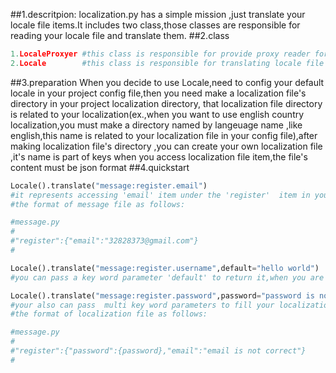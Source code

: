 ##1.descritpion:
localization.py has a simple mission ,just translate your locale file items.It includes two class,those classes are responsible for reading your locale file  and translate them.
##2.class
```python
1.LocaleProxyer #this class is responsible for provide proxy reader for different locale file
2.Locale        #this class is responsible for translating locale file items
```
##3.preparation
When you decide to use Locale,need to config your default locale in your project config file,then you need  make a localization file's directory in your project localization directory, that localization file directory is related to your localization(ex.,when you want to use english country localization,you must make a directory named by langeuage name ,like english,this name is related to your localization file in your config file),after making localization file's directory ,you can create your own localization file ,it's name is part of keys when you access localization file item,the file's content must be json format
##4.quickstart
```python
Locale().translate("message:register.email")
#it represents accessing 'email' item under the 'register'  item in your localization file that named by 'message',
#the format of message file as follows:

#message.py
#
#"register":{"email":"32828373@gmail.com"}
#
```

```python
Locale().translate("message:register.username",default="hello world")
#you can pass a key word parameter 'default' to return it,when you are accessing a localization item that's not exists
```
```python
Locale().translate("message:register.password",password="password is not correct")
#your also can pass  multi key word parameters to fill your localization item,
#the format of localization file as follows:

#message.py
#
#"register":{"password":{password},"email":"email is not correct"}
#
```
